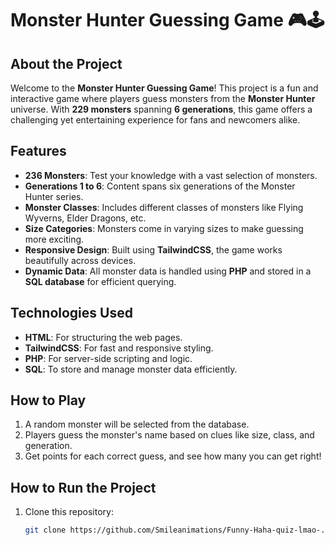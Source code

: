 # Monster Hunter Guessing Game 🎮🕹️

## About the Project
Welcome to the **Monster Hunter Guessing Game**! This project is a fun and interactive game where players guess monsters from the **Monster Hunter** universe. With **229 monsters** spanning **6 generations**, this game offers a challenging yet entertaining experience for fans and newcomers alike.

## Features
- **236 Monsters**: Test your knowledge with a vast selection of monsters.
- **Generations 1 to 6**: Content spans six generations of the Monster Hunter series.
- **Monster Classes**: Includes different classes of monsters like Flying Wyverns, Elder Dragons, etc.
- **Size Categories**: Monsters come in varying sizes to make guessing more exciting.
- **Responsive Design**: Built using **TailwindCSS**, the game works beautifully across devices.
- **Dynamic Data**: All monster data is handled using **PHP** and stored in a **SQL database** for efficient querying.

## Technologies Used
- **HTML**: For structuring the web pages.
- **TailwindCSS**: For fast and responsive styling.
- **PHP**: For server-side scripting and logic.
- **SQL**: To store and manage monster data efficiently.

## How to Play
1. A random monster will be selected from the database.
2. Players guess the monster's name based on clues like size, class, and generation.
3. Get points for each correct guess, and see how many you can get right!

## How to Run the Project
1. Clone this repository:
   ```bash
   git clone https://github.com/Smileanimations/Funny-Haha-quiz-lmao-.git
